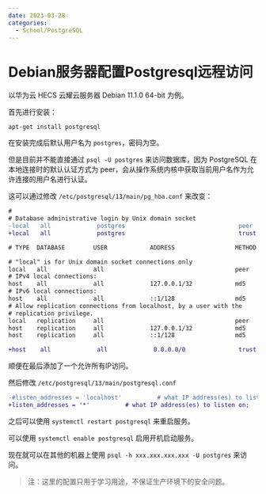 ```yaml
---
date: 2023-03-28
categories:
  - School/PostgreSQL
---
```


# Debian服务器配置Postgresql远程访问

以华为云 HECS 云耀云服务器 Debian 11.1.0 64-bit 为例。

首先进行安装：

```shell
apt-get install postgresql
```

在安装完成后默认用户名为 `postgres`，密码为空。

但是目前并不能直接通过 `psql -U postgres` 来访问数据库，因为 PostgreSQL 在本地连接时的默认认证方式为 peer，会从操作系统内核中获取当前用户名作为允许连接的用户名进行认证。

这可以通过修改 `/etc/postgresql/13/main/pg_hba.conf` 来改变：

```diff
#
# Database administrative login by Unix domain socket
-local   all             postgres                                peer
+local   all             postgres                                trust

# TYPE  DATABASE        USER            ADDRESS                 METHOD

# "local" is for Unix domain socket connections only
local   all             all                                     peer
# IPv4 local connections:
host    all             all             127.0.0.1/32            md5
# IPv6 local connections:
host    all             all             ::1/128                 md5
# Allow replication connections from localhost, by a user with the
# replication privilege.
local   replication     all                                     peer
host    replication     all             127.0.0.1/32            md5
host    replication     all             ::1/128                 md5

+host    all             all             0.0.0.0/0               trust
```

顺便在最后添加了一个允许所有IP访问。

然后修改 `/etc/postgresql/13/main/postgresql.conf`

```diff
-#listen_addresses = 'localhost'          # what IP address(es) to listen on;
+listen_addresses = '*'          # what IP address(es) to listen on;
```

之后可以使用 `systemctl restart postgresql` 来重启服务。

可以使用 `systemctl enable postgresql` 启用开机启动服务。

现在就可以在其他的机器上使用 `psql -h xxx.xxx.xxx.xxx -U postgres` 来访问。

> 注：这里的配置只用于学习用途，不保证生产环境下的安全问题。